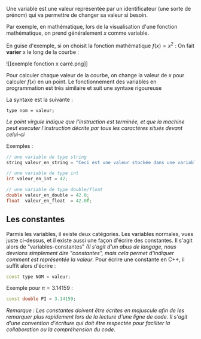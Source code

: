 Une variable est une valeur représentée par un identificateur (une sorte de prénom) qui va permettre de changer sa valeur si besoin.

Par exemple, en mathématique, lors de la visualisation d'une fonction mathématique, on prend généralement $x$ comme variable.

En guise d'exemple, si on choisit la fonction mathématique $f(x) = x^2$ :
On fait **varier** x le long de la courbe : 

![[exemple fonction x carré.png]]

Pour calculer chaque valeur de la courbe, on change la valeur de $x$ pour calculer $f(x)$ en un point.
Le fonctionnement des variables en programmation est très similaire et suit une syntaxe rigoureuse

La syntaxe est la suivante : 

```
type nom = valeur;
```
*Le point virgule indique que l'instruction est terminée, et que la machine peut executer l'instruction décrite par tous les caractères situés devant celui-ci*

Exemples : 

```cpp
// une variable de type string
string valeur_en_string = "Ceci est une valeur stockée dans une variable";

// une variable de type int
int valeur_en_int = 42;

// une variable de type double/float
double valeur_en_double = 42.0;
float  valeur_en_float  = 42.0f;
```

## Les constantes

Parmis les variables, il existe deux catégories. Les variables normales, vues juste ci-dessus, et il existe aussi une façon d'écrire des constantes. Il s'agit alors de "variables-constantes" *(Il s'agit d'un abus de langage, nous devrions simplement dire "constantes", mais cela permet d'indiquer comment est représentée la valeur*. Pour écrire une constante en C++, il suffit alors d'écrire : 

```cpp
const type NOM = valeur;
```

Exemple pour $\pi = 3.14159$ :

```cpp
const double PI = 3.14159;
```

*Remarque : Les constantes doivent être écrites en majuscule afin de les remarquer plus rapidement lors de la lecture d'une ligne de code. Il s'agit d'une convention d'écriture qui doit être respectée pour faciliter la collaboration ou la compréhension du code.*
